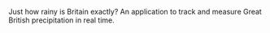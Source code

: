 Just how rainy is Britain exactly? An application to track and measure Great British precipitation in real time.

